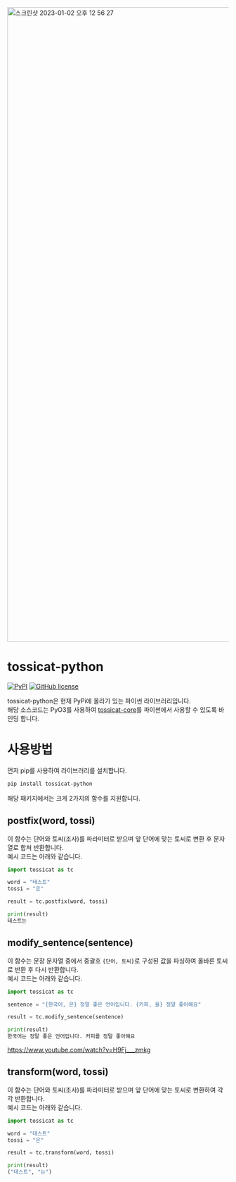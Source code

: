 <img width="1441" alt="스크린샷 2023-01-02 오후 12 56 27" src="https://user-images.githubusercontent.com/42489770/210288424-d89542a2-0def-4e8c-b301-411658b1568b.png">

# tossicat-python

[![PyPI](https://img.shields.io/pypi/v/tossicat-python)](https://pypi.org/project/tossicat-python/)
[![GitHub license](https://img.shields.io/github/license/tossicat/tossicat-python)](https://github.com/tossicat/tossicat-python/blob/main/LICENSE)

tossicat-python은 현재 PyPi에 올라가 있는 파이썬 라이브러리입니다.  
해당 소스코드는 PyO3를 사용하여 [tossicat-core](https://github.com/tossicat/tossicat-core)를 파이썬에서 사용할 수 있도록 바인딩 합니다.

# 사용방법

먼저 pip를 사용하여 라이브러리를 설치합니다.

```bash
pip install tossicat-python
```

해당 패키지에서는 크게 2가지의 함수를 지원합니다.

## postfix(word, tossi)  

이 함수는 단어와 토씨(조사)를 파라미터로 받으며 앞 단어에 맞는 토씨로 변환 후 문자열로 합쳐 반환합니다.  
예시 코드는 아래와 같습니다.

```python
import tossicat as tc

word = "테스트"
tossi = "은"

result = tc.postfix(word, tossi)

print(result)
테스트는
```

## modify_sentence(sentence)

이 함수는 문장 문자열 중에서 중괄호 `{단어, 토씨}`로 구성된 값을 파싱하여 올바른 토씨로 반환 후 다시 반환합니다.  
예시 코드는 아래와 같습니다.

```python
import tossicat as tc

sentence = "{한국어, 은} 정말 좋은 언어입니다. {커피, 을} 정말 좋아해요"

result = tc.modify_sentence(sentence)

print(result)
한국어는 정말 좋은 언어입니다. 커피를 정말 좋아해요
```

https://www.youtube.com/watch?v=H9Fj___zmkg

## transform(word, tossi)  

이 함수는 단어와 토씨(조사)를 파라미터로 받으며 앞 단어에 맞는 토씨로 변환하여 각각 반환합니다.  
예시 코드는 아래와 같습니다.

```python
import tossicat as tc

word = "테스트"
tossi = "은"

result = tc.transform(word, tossi)

print(result)
("테스트", "는")
```